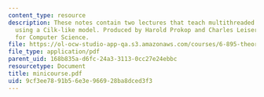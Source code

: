 ```yaml
---
content_type: resource
description: These notes contain two lectures that teach multithreaded algorithms
  using a Cilk-like model. Produced by Harold Prokop and Charles Leiserson, MIT Laboratory
  for Computer Science.
file: https://ol-ocw-studio-app-qa.s3.amazonaws.com/courses/6-895-theory-of-parallel-systems-sma-5509-fall-2003/9cf3ee7891b56e3e966928ba8dced3f3_minicourse.pdf
file_type: application/pdf
parent_uid: 168b835a-d6fc-24a3-3113-0cc27e24ebbc
resourcetype: Document
title: minicourse.pdf
uid: 9cf3ee78-91b5-6e3e-9669-28ba8dced3f3
---
```

